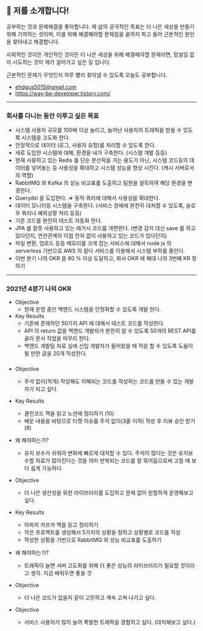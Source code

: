📌 저를 소개합니다!
-
공부하는 것과 문제해결을 좋아합니다. 제 삶의 궁극적인 목표는 더 나은 세상을 만들기 위해 기여하는 것이며, 이를 위해 해결해야할 문제점을 끝까지 파고 들어 근본적인 원인을 찾아내고 해결합니다.

사회적인 것이든 개인적인 것이든 더 나은 세상을 위해 해결해야할 문제라면, 망설임 없이 시도하는 것이 제가 걸어가고 싶은 길 입니다.

근본적인 문제가 무엇인지 하루 빨리 찾아낼 수 있도록 오늘도 공부합니다.

* ehdgus5015@gmail.com
* https://way-be-developer.tistory.com/

---

### 회사를 다니는 동안 이루고 싶은 목표
* 시스템 사용자 규모를 100배 이상 늘리고, 늘어난 사용자의 트래픽을 받을 수 있도록 시스템을 고도화 한다.
* 안정적으로 데이터 (로그, 사용자 요청)를 처리할 수 있도록 한다.
* 새로 도입한 시스템에 대해, 환경을 내가 구축한다. (시스템 개발 등등)
* 현재 사용하고 있는 Redis 를 단순 분산락을 거는 용도가 아닌, 시스템 코드등의 데이터를 넣어놓는 등 사용성을 확대하고 시스템 성능을 향상 시킨다. (캐시 서버로서의 역할)
* RabbitMQ 와 Kafka 의 성능 비교표를 도출하고 팀원을 설득하여 해당 환경을 변경한다.
* Querydsl 을 도입한다. ⇒ 동적 쿼리에 대해서 사용성을 확대한다.
* 데이터 모니터링 시스템을 구축한다. (서비스 장애에 완전히 대처할 수 있도록, 슬로우 쿼리나 예외상황 처리 등등)
* 기존 코드를 완전히 테스트 자동화 한다.
* JPA 를 잘못 사용하고 있는 레거시 코드를 개편한다. (변경 감지 대신 save 를 하고 있다던지, 연관관계의 이점 전혀 없이 사용하고 있는 코드가 있다던지)
* 파일 변환, 업로드 등등 메모리를 크게 잡는 서비스에 대해서 node js 의 serverless 기반으로 AWS 의 람다 서비스를 이용해서 시스템 부하를 줄인다.
* 이번 분기 나의 OKR 을 80 % 이상 도달하고, 회사 OKR 에 해대 나의 3번째 KR 정하기
---

### 2021년 4분기 나의 OKR
* Objective
  * 현재 운영 중인 백엔드 시스템을 안정화할 수 있도록 개발 한다.
* Key Results
  - 기존에 존재하던 50가지 API 에 대해서 테스트 코드를 작성한다.
  - API 의 return 값을 백엔드 개발자가 완전히 알 수 있도록 50개의 REST API를 골라 문서 작업을 마무리 한다.
  - 백엔드 개발팀 자료 실에 신입 개발자가 들어왔을 때 적응 할 수 있도록 도움이 될 만한 글을 20개 작성한다.

### 
* Objective
  * 주석 없이(적게) 작성해도 이해되는 코드를 작성하는 코드를 만들 수 있는 개발자가 되고 싶다.
* Key Results
  * 클린코드 책을 읽고 노션에 정리하기 (10)
  * 배운 내용을 바탕으로 티켓 이슈를 주석 없이(3줄 이하) 작성 후 리뷰 승인 받기 (8)
* 왜 해야하는가? 
  * 유지 보수가 쉬워야 변화에 빠르게 대처할 수 있다. 주석이 많다는 것은 유지보수할 자료가 많아진다는 것을 의미 반복되는 코드를 잘 묶어둠으로써 고칠 때 보다 쉽게 가능하다. 

* Objective
  * 더 나은 생산성을 위한 라이브러리를 도입하고 문제 없이 원할하게 운영해보고 싶다. 
* Key Results
  * 아파치 카프카 책을 읽고 정리하기
  * 작은 프로젝트를 생성해서 5가지의 상황을 정하고 상황별로 코드를 작성
  * 작성한 상황을 기반으로 RabbitMQ 와 성능 비교표를 도출하기
* 왜 해야하는가?
  * 트래픽이 늘면 서버 고도화를 위해 더 좋은 성능의 라이브러리가 필요할 것이라고 생각. 지금 배워두면 좋을 것

* Objective
  * 더 나은 코드가 없을지 같이 고민하고 계속 고쳐 나가고 싶다.
* Objective
  * 서비스 사용자가 많이 늘어 폭발한 트래픽을 경험하고 싶다. (대처해보고 싶다.)
